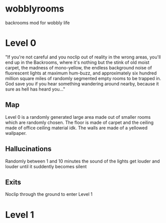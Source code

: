 # wobblyrooms
backrooms mod for wobbly life

# Level 0

"If you're not careful and you noclip out of reality in the wrong areas, you'll end up in the Backrooms, where it's nothing but the stink of old moist carpet, the madness of mono-yellow, the endless background noise of fluorescent lights at maximum hum-buzz, and approximately six hundred million square miles of randomly segmented empty rooms to be trapped in. God save you if you hear something wandering around nearby, because it sure as hell has heard you…"

## Map

Level 0 is a randomly generated large area made out of smaller rooms which are randomly chosen.
The floor is made of carpet and the ceiling made of office ceiling material idk.
The walls are made of a yellowed wallpaper.

## Hallucinations

Randomly between 1 and 10 minutes the sound of the lights get louder and louder until it suddently becomes silent

## Exits

Noclip through the ground to enter Level 1

# Level 1
